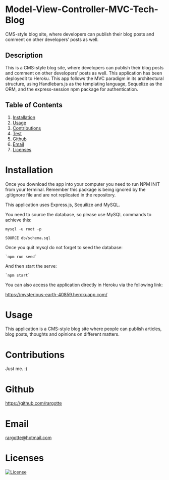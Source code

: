 # Model-View-Controller-MVC-Tech-Blog
CMS-style blog site, where developers can publish their blog posts and comment on other developers’ posts as well.


## Description
This is a CMS-style blog site, where developers can publish their blog posts and comment on other developers’ posts as well. This application has been deployedit to Heroku. This app follows the MVC paradigm in its architectural structure, using Handlebars.js as the templating language, Sequelize as the ORM, and the express-session npm package for authentication.

  ## Table of Contents
  1. [Installation](#Installation)
  2. [Usage](#Usage)
  3. [Contributions](#Contributions)
  4. [Test](#Test)
  5. [Github](#Github)
  6. [Email](#Email)
  7. [Licenses](#Licenses)

  # Installation
  Once you download the app into your computer you need to run NPM INIT from your terminal.
  Remember this package is being ignored by the .gitignore file and are not replicated in the repository.
  
  This application uses Express.js, Sequilize and MySQL.

  You need to source the database, so please use MySQL commands to achieve this:

  `mysql -u root -p`

  `SOURCE db/schema.sql`

  Once you quit mysql do not forget to seed the database:

    `npm run seed`

  And then start the serve:
  
    `npm start`

  You can also access the application directly in Heroku via the following link:

  https://mysterious-earth-40859.herokuapp.com/


  # Usage
  This application is a CMS-style blog site where people can publish articles, blog posts, thoughts and opinions on different matters.

  # Contributions
  Just me. :)

   # Github
  https://github.com/rargotte

  # Email
  rargotte@hotmail.com

  # Licenses
  [![License](https://img.shields.io/badge/License-Apache_2.0-blue.svg)](https://opensource.org/licenses/Apache-2.0)
  
  


